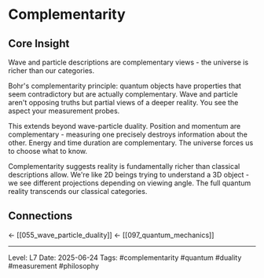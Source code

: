 # Complementarity

## Core Insight
Wave and particle descriptions are complementary views - the universe is richer than our categories.

Bohr's complementarity principle: quantum objects have properties that seem contradictory but are actually complementary. Wave and particle aren't opposing truths but partial views of a deeper reality. You see the aspect your measurement probes.

This extends beyond wave-particle duality. Position and momentum are complementary - measuring one precisely destroys information about the other. Energy and time duration are complementary. The universe forces us to choose what to know.

Complementarity suggests reality is fundamentally richer than classical descriptions allow. We're like 2D beings trying to understand a 3D object - we see different projections depending on viewing angle. The full quantum reality transcends our classical categories.

## Connections
← [[055_wave_particle_duality]]
← [[097_quantum_mechanics]]

---
Level: L7
Date: 2025-06-24
Tags: #complementarity #quantum #duality #measurement #philosophy